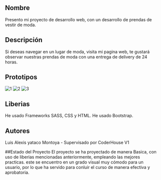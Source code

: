 ## Nombre
Presento mi proyecto de desarrollo web, con un desarrollo de prendas de vestir de moda.

## Descripción
Si deseas navegar en un lugar de moda, visita mi pagina web, te gustará observar nuestras prendas de moda con una entrega de delivery de 24 horas.

## Prototipos
![1](https://user-images.githubusercontent.com/108985955/187011314-71ed00c1-1243-4474-801c-eeade1f80dc0.jpg)
![2](https://user-images.githubusercontent.com/108985955/187011322-71f9056f-a9b3-4070-a1b3-81e89f0a5115.jpg)
![3](https://user-images.githubusercontent.com/108985955/187011324-fbc5f51c-9cc6-41b2-ac66-afeb650a98af.jpg)

## Liberias
He usado Frameworks SASS, CSS y HTML.
He usado Bootstrap.

## Autores
Luis Alexis yataco Montoya - Supervisado por CoderHouse V1

##Estado del Proyecto
El proyecto se ha proyectado de manera Basica, con uso de liberias mencionadas anteriormente, empleando las mejores practicas.
este se encuentro en un grado visual muy cómodo para un usuario, por lo que ha servido para conluir el curso de manera efectiva y aprobatoria.
